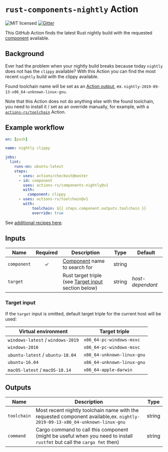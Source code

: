 # `rust-components-nightly` Action

![MIT licensed](https://img.shields.io/badge/license-MIT-blue.svg)
[![Gitter](https://badges.gitter.im/actions-rs/community.svg)](https://gitter.im/actions-rs/community)

This GitHub Action finds the latest Rust nightly build
with the requested [component](https://rust-lang.github.io/rustup-components-history/) available.

## Background

Ever had the problem when your nightly build breaks because today `nightly`
does not has the `clippy` available? With this Action you can find the most recent
`nightly` build with the clippy available.

Found toolchain name will be set as an [Action output](https://help.github.com/en/articles/contexts-and-expression-syntax-for-github-actions#steps-context),
ex. `nightly-2019-09-13-x86_64-unknown-linux-gnu`.

Note that this Action does not do anything else with the found toolchain,
you need to install it / set as an override manually, for example,
with a [`actions-rs/toolchain`](https://github.com/actions-rs/toolchain) Action.

## Example workflow

```yaml
on: [push]

name: nightly clippy

jobs:
  lint:
    runs-on: ubuntu-latest
    steps:
      - uses: actions/checkout@master
      - id: component
        uses: actions-rs/components-nightly@v1
        with:
          component: clippy
      - uses: actions-rs/toolchain@v1
        with:
            toolchain: ${{ steps.component.outputs.toolchain }}
            override: true
```

See [additional recipes here](https://github.com/actions-rs/meta).

## Inputs

| Name        | Required | Description                                                                            | Type   | Default          |
| ------------| :------: | ---------------------------------------------------------------------------------------| ------ | -----------------|
| `component` | ✓        | [Component](https://rust-lang.github.io/rustup-components-history/) name to search for | string |                  |
| `target`    |          | Rust target triple (see [Target input](#target-input) section below)                   | string | *host-dependant* |

### Target input

If the `target` input is omitted, default target triple for the current host will be used:

| Virtual environment               | Target triple              |
| --------------------------------- | -------------------------- |
| `windows-latest` / `windows-2019` | `x86_64-pc-windows-msvc`   |
| `windows-2016`                    | `x86_64-pc-windows-msvc`   |
| `ubuntu-latest` / `ubuntu-18.04`  | `x86_64-unknown-linux-gnu` |
| `ubuntu-16.04`                    | `x86_64-unknown-linux-gnu` |
| `macOS-latest` / `macOS-10.14`    | `x86_64-apple-darwin`      |

## Outputs

| Name        | Description                                                                                                                 | Type   |
| ------------| ----------------------------------------------------------------------------------------------------------------------------| ------ |
| `toolchain` | Most recent nightly toolchain name with the requested component available,ex. `nightly-2019-09-13-x86_64-unknown-linux-gnu` | string |
| `command`   | Cargo command to call this component (might be useful when you need to install `rustfmt` but call the `cargo fmt` then)     | string |
